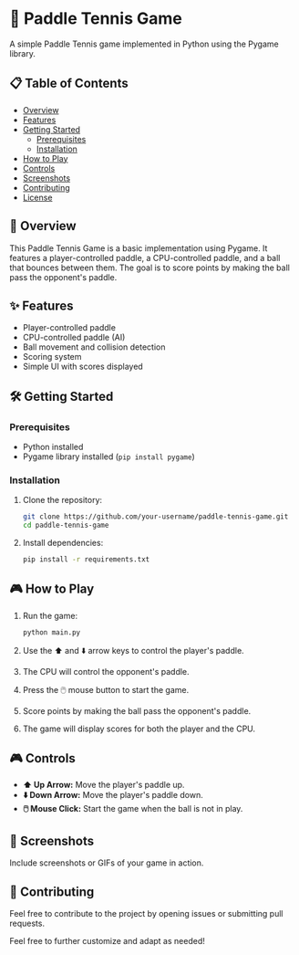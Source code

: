 # 🎾 Paddle Tennis Game

A simple Paddle Tennis game implemented in Python using the Pygame library.

## 📋 Table of Contents
- [Overview](#overview)
- [Features](#features)
- [Getting Started](#getting-started)
  - [Prerequisites](#prerequisites)
  - [Installation](#installation)
- [How to Play](#how-to-play)
- [Controls](#controls)
- [Screenshots](#screenshots)
- [Contributing](#contributing)
- [License](#license)

## 🚀 Overview

This Paddle Tennis Game is a basic implementation using Pygame. It features a player-controlled paddle, a CPU-controlled paddle, and a ball that bounces between them. The goal is to score points by making the ball pass the opponent's paddle.

## ✨ Features

- Player-controlled paddle
- CPU-controlled paddle (AI)
- Ball movement and collision detection
- Scoring system
- Simple UI with scores displayed

## 🛠️ Getting Started

### Prerequisites

- Python installed
- Pygame library installed (`pip install pygame`)

### Installation

1. Clone the repository:
   ```bash
   git clone https://github.com/your-username/paddle-tennis-game.git
   cd paddle-tennis-game
   ```

2. Install dependencies:
   ```bash
   pip install -r requirements.txt
   ```

## 🎮 How to Play

1. Run the game:
   ```bash
   python main.py
   ```

2. Use the ⬆️ and ⬇️ arrow keys to control the player's paddle.
3. The CPU will control the opponent's paddle.
4. Press the 🖱️ mouse button to start the game.
5. Score points by making the ball pass the opponent's paddle.
6. The game will display scores for both the player and the CPU.

## 🎮 Controls

- **⬆️ Up Arrow:** Move the player's paddle up.
- **⬇️ Down Arrow:** Move the player's paddle down.
- **🖱️ Mouse Click:** Start the game when the ball is not in play.

## 📸 Screenshots

Include screenshots or GIFs of your game in action.

## 🤝 Contributing

Feel free to contribute to the project by opening issues or submitting pull requests.

Feel free to further customize and adapt as needed!
